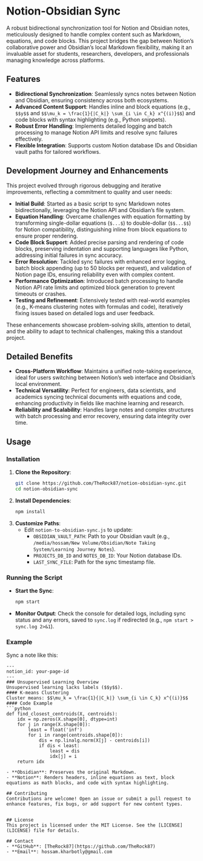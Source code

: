 # Notion-Obsidian Sync

A robust bidirectional synchronization tool for Notion and Obsidian notes, meticulously designed to handle complex content such as Markdown, equations, and code blocks. This project bridges the gap between Notion’s collaborative power and Obsidian’s local Markdown flexibility, making it an invaluable asset for students, researchers, developers, and professionals managing knowledge across platforms.

## Features
- **Bidirectional Synchronization**: Seamlessly syncs notes between Notion and Obsidian, ensuring consistency across both ecosystems.
- **Advanced Content Support**: Handles inline and block equations (e.g., `$$y$$` and `$$\mu_k = \frac{1}{|C_k|} \sum_{i \in C_k} x^{(i)}$$`) and code blocks with syntax highlighting (e.g., Python snippets).
- **Robust Error Handling**: Implements detailed logging and batch processing to manage Notion API limits and resolve sync failures effectively.
- **Flexible Integration**: Supports custom Notion database IDs and Obsidian vault paths for tailored workflows.

## Development Journey and Enhancements
This project evolved through rigorous debugging and iterative improvements, reflecting a commitment to quality and user needs:

- **Initial Build**: Started as a basic script to sync Markdown notes bidirectionally, leveraging the Notion API and Obsidian’s file system.
- **Equation Handling**: Overcame challenges with equation formatting by transforming single-dollar equations (`$...$`) to double-dollar (`$$...$$`) for Notion compatibility, distinguishing inline from block equations to ensure proper rendering.
- **Code Block Support**: Added precise parsing and rendering of code blocks, preserving indentation and supporting languages like Python, addressing initial failures in sync accuracy.
- **Error Resolution**: Tackled sync failures with enhanced error logging, batch block appending (up to 50 blocks per request), and validation of Notion page IDs, ensuring reliability even with complex content.
- **Performance Optimization**: Introduced batch processing to handle Notion API rate limits and optimized block generation to prevent timeouts or crashes.
- **Testing and Refinement**: Extensively tested with real-world examples (e.g., K-means clustering notes with formulas and code), iteratively fixing issues based on detailed logs and user feedback.

These enhancements showcase problem-solving skills, attention to detail, and the ability to adapt to technical challenges, making this a standout project.

## Detailed Benefits
- **Cross-Platform Workflow**: Maintains a unified note-taking experience, ideal for users switching between Notion’s web interface and Obsidian’s local environment.
- **Technical Versatility**: Perfect for engineers, data scientists, and academics syncing technical documents with equations and code, enhancing productivity in fields like machine learning and research.
- **Reliability and Scalability**: Handles large notes and complex structures with batch processing and error recovery, ensuring data integrity over time.

## Usage
### Installation
1. **Clone the Repository**:
   ```bash
   git clone https://github.com/TheRock87/notion-obsidian-sync.git
   cd notion-obsidian-sync
   ```
2. **Install Dependencies**:
   ```bash
   npm install
   ```
3. **Customize Paths**:
   - Edit `notion-to-obsidian-sync.js` to update:
     - `OBSIDIAN_VAULT_PATH`: Path to your Obsidian vault (e.g., `/media/hossam/New Volume/Obsidian/Note Taking System/Learning Journey Notes`).
     - `PROJECTS_DB_ID` and `NOTES_DB_ID`: Your Notion database IDs.
     - `LAST_SYNC_FILE`: Path for the sync timestamp file.

### Running the Script
- **Start the Sync**:
  ```bash
  npm start
  ```
- **Monitor Output**: Check the console for detailed logs, including sync status and any errors, saved to `sync.log` if redirected (e.g., `npm start > sync.log 2>&1`).

### Example
Sync a note like this:
```
---
notion_id: your-page-id
---
### Unsupervised Learning Overview
Unsupervised learning lacks labels ($$y$$).
#### K-means Clustering
Cluster means: $$\mu_k = \frac{1}{|C_k|} \sum_{i \in C_k} x^{(i)}$$
#### Code Example
```python
def find_closest_centroids(X, centroids):
    idx = np.zeros(X.shape[0], dtype=int)
    for j in range(X.shape[0]):
        least = float('inf')
        for i in range(centroids.shape[0]):
            dis = np.linalg.norm(X[j] - centroids[i])
            if dis < least:
                least = dis
                idx[j] = i
    return idx
```
```
- **Obsidian**: Preserves the original Markdown.
- **Notion**: Renders headers, inline equations as text, block equations as math blocks, and code with syntax highlighting.

## Contributing
Contributions are welcome! Open an issue or submit a pull request to enhance features, fix bugs, or add support for new content types.


## License
This project is licensed under the MIT License. See the [LICENSE](LICENSE) file for details.

## Contact
- **GitHub**: [TheRock87](https://github.com/TheRock87)
- **Email**: hossam.kharbotly@gmail.com
